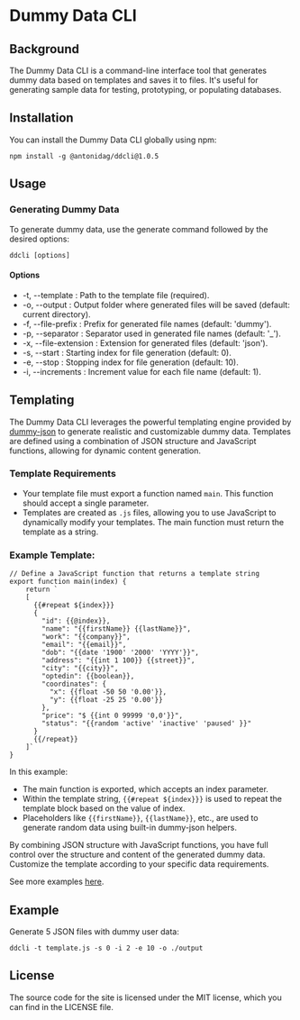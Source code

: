 # Dummy Data CLI
## Background
The Dummy Data CLI is a command-line interface tool that generates dummy data based on templates and saves it to files. It's useful for generating sample data for testing, prototyping, or populating databases.
## Installation 
You can install the Dummy Data CLI globally using npm:
```
npm install -g @antonidag/ddcli@1.0.5
```

## Usage
### Generating Dummy Data
To generate dummy data, use the generate command followed by the desired options:
```
ddcli [options]
```
#### Options
- -t, --template <path>: Path to the template file (required).
- -o, --output <folder>: Output folder where generated files will be saved (default: current directory).
- -f, --file-prefix <prefix>: Prefix for generated file names (default: 'dummy').
- -p, --separator <separator>: Separator used in generated file names (default: '_').
- -x, --file-extension <extension>: Extension for generated files (default: 'json').
- -s, --start <number>: Starting index for file generation (default: 0).
- -e, --stop <number>: Stopping index for file generation (default: 10).
- -i, --increments <number>: Increment value for each file name (default: 1).


## Templating
The Dummy Data CLI leverages the powerful templating engine provided by [dummy-json](https://www.npmjs.com/package/dummy-json) to generate realistic and customizable dummy data. Templates are defined using a combination of JSON structure and JavaScript functions, allowing for dynamic content generation.

### Template Requirements
- Your template file must export a function named `main`. This function should accept a single parameter.
- Templates are created as `.js` files, allowing you to use JavaScript to dynamically modify your templates. The main function must return the template as a string.
### Example Template:
```
// Define a JavaScript function that returns a template string
export function main(index) {
    return `
    [
      {{#repeat ${index}}}
      {
        "id": {{@index}},
        "name": "{{firstName}} {{lastName}}",
        "work": "{{company}}",
        "email": "{{email}}",
        "dob": "{{date '1900' '2000' 'YYYY'}}",
        "address": "{{int 1 100}} {{street}}",
        "city": "{{city}}",
        "optedin": {{boolean}},
        "coordinates": {
          "x": {{float -50 50 '0.00'}},
          "y": {{float -25 25 '0.00'}}
        },
        "price": "$ {{int 0 99999 '0,0'}}",
        "status": "{{random 'active' 'inactive' 'paused' }}"
      }
      {{/repeat}}
    ]`
}
```

In this example:

- The main function is exported, which accepts an index parameter.
- Within the template string, `{{#repeat ${index}}}` is used to repeat the template block based on the value of index.
- Placeholders like `{{firstName}}`, `{{lastName}}`, etc., are used to generate random data using built-in dummy-json helpers.

By combining JSON structure with JavaScript functions, you have full control over the structure and content of the generated dummy data. Customize the template according to your specific data requirements.

See more examples [here]().

## Example
Generate 5 JSON files with dummy user data:
```
ddcli -t template.js -s 0 -i 2 -e 10 -o ./output
```

## License
The source code for the site is licensed under the MIT license, which you can find in the LICENSE file.